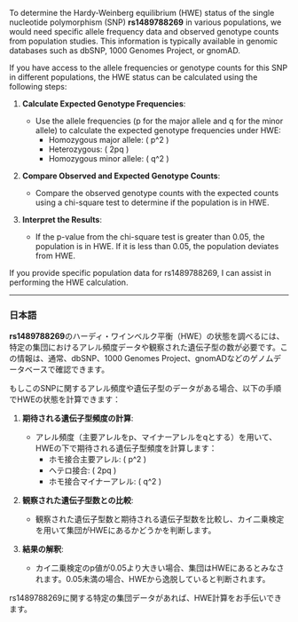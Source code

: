 To determine the Hardy-Weinberg equilibrium (HWE) status of the single nucleotide polymorphism (SNP) **rs1489788269** in various populations, we would need specific allele frequency data and observed genotype counts from population studies. This information is typically available in genomic databases such as dbSNP, 1000 Genomes Project, or gnomAD.

If you have access to the allele frequencies or genotype counts for this SNP in different populations, the HWE status can be calculated using the following steps:

1. **Calculate Expected Genotype Frequencies**:
   - Use the allele frequencies (p for the major allele and q for the minor allele) to calculate the expected genotype frequencies under HWE:
     - Homozygous major allele: \( p^2 \)
     - Heterozygous: \( 2pq \)
     - Homozygous minor allele: \( q^2 \)

2. **Compare Observed and Expected Genotype Counts**:
   - Compare the observed genotype counts with the expected counts using a chi-square test to determine if the population is in HWE.

3. **Interpret the Results**:
   - If the p-value from the chi-square test is greater than 0.05, the population is in HWE. If it is less than 0.05, the population deviates from HWE.

If you provide specific population data for rs1489788269, I can assist in performing the HWE calculation.

---

### 日本語
**rs1489788269**のハーディ・ワインベルク平衡（HWE）の状態を調べるには、特定の集団におけるアレル頻度データや観察された遺伝子型の数が必要です。この情報は、通常、dbSNP、1000 Genomes Project、gnomADなどのゲノムデータベースで確認できます。

もしこのSNPに関するアレル頻度や遺伝子型のデータがある場合、以下の手順でHWEの状態を計算できます：

1. **期待される遺伝子型頻度の計算**:
   - アレル頻度（主要アレルをp、マイナーアレルをqとする）を用いて、HWEの下で期待される遺伝子型頻度を計算します：
     - ホモ接合主要アレル: \( p^2 \)
     - ヘテロ接合: \( 2pq \)
     - ホモ接合マイナーアレル: \( q^2 \)

2. **観察された遺伝子型数との比較**:
   - 観察された遺伝子型数と期待される遺伝子型数を比較し、カイ二乗検定を用いて集団がHWEにあるかどうかを判断します。

3. **結果の解釈**:
   - カイ二乗検定のp値が0.05より大きい場合、集団はHWEにあるとみなされます。0.05未満の場合、HWEから逸脱していると判断されます。

rs1489788269に関する特定の集団データがあれば、HWE計算をお手伝いできます。